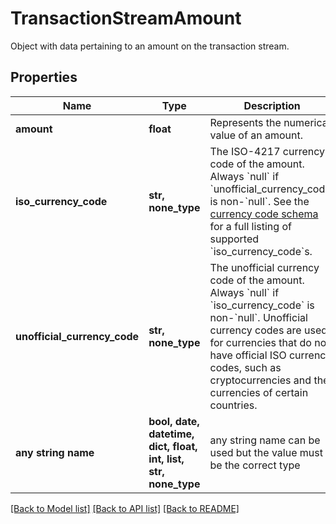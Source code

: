 # TransactionStreamAmount

Object with data pertaining to an amount on the transaction stream.

## Properties
Name | Type | Description | Notes
------------ | ------------- | ------------- | -------------
**amount** | **float** | Represents the numerical value of an amount. | [optional] 
**iso_currency_code** | **str, none_type** | The ISO-4217 currency code of the amount. Always &#x60;null&#x60; if &#x60;unofficial_currency_code&#x60; is non-&#x60;null&#x60;.  See the [currency code schema](https://plaid.com/docs/api/accounts#currency-code-schema) for a full listing of supported &#x60;iso_currency_code&#x60;s. | [optional] 
**unofficial_currency_code** | **str, none_type** | The unofficial currency code of the amount. Always &#x60;null&#x60; if &#x60;iso_currency_code&#x60; is non-&#x60;null&#x60;. Unofficial currency codes are used for currencies that do not have official ISO currency codes, such as cryptocurrencies and the currencies of certain countries. | [optional] 
**any string name** | **bool, date, datetime, dict, float, int, list, str, none_type** | any string name can be used but the value must be the correct type | [optional]

[[Back to Model list]](../README.md#documentation-for-models) [[Back to API list]](../README.md#documentation-for-api-endpoints) [[Back to README]](../README.md)


